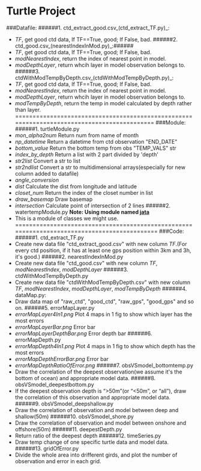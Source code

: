 Turtle Project
==============
###Datafile:
######1. ctd_extract_good.csv_(ctd_extract_TF.py)_:
  - *TF*, get good ctd data, If TF==True, good; If False, bad.
######2. ctd_good.csv_(nearestIndexInMod.py)_:######
  - *TF*, get good ctd data, If TF==True, good; If False, bad.
  - *modNearestIndex*, return the index of nearest point in model.
  - *modDepthLayer*, return whcih layer in model observation belongs to.
######3. ctdWithModTempByDepth.csv_(ctdWithModTempByDepth.py)_:
  - *TF*, get good ctd data, If TF==True, good; If False, bad.
  - *modNearestIndex*, return the index of nearest point in model.
  - *modDepthLayer*, return whcih layer in model observation belongs to.
  - *modTempByDepth*, return the temp in model calculated by depth rather than layer.
===========================================================================================
###Module:
######1. turtleModule.py
  - *mon_alpha2num* Return num from name of month
  - *np_datetime* Return a datetime from ctd observation "END_DATE"
  - *bottom_value* Return the bottom temp from obs "TEMP_VALS" str
  - *index_by_depth* Return a list with 2 part divided by 'depth'
  - *str2list* Convert a str to list
  - *str2ndlist* Convert a str to multidimensional arrays(especially for new column added to datafile)
  - *angle_conversion*
  - *dist* Calculate the dist from longitude and latitude
  - *closet_num* Return the index of the closet number in list
  - *draw_basemap* Draw basemap
  - *intersection* Calculate point of intersection of 2 lines
######2. watertempModule.py
  **Note: Using module named [jata](https://github.com/jian-cui/moj/blob/master/jata.py)**
  - This is a module of classes we might use.
============================================================================================
###Code:
######1. ctd_extract_TF.py
  - Create new data file "ctd_extract_good.csv" with new column *TF*.(For every ctd position, if it has at least one gps position within 3km and 3h, it's good.)
######2. nearestIndexInMod.py
  - Create new data file "ctd_good.csv" with new column *TF*, *modNearestIndex*, *modDepthLayer*
######3. ctdWithModTempByDepth.py
  - Create new data file "ctdWithModTempByDepth.csv" with new column *TF*, *modNearestIndex*, *modDepthLayer*, *modTempByDepth*
######4. dataMap.py:
  - Draw data map of "raw_ctd", "good_ctd", "raw_gps", "good_gps" and so on.
######5. errorMapLayer.py
  - *errorMapLayer4In1.png* Plot 4 maps in 1 fig to show which layer has the most errors
  - *errorMapLayerBar.png* Error bar
  - *errorMapLayerDepthBar.png* Error depth bar
######6. errorMapDepth.py
  - *errorMapDepth4In1.png* Plot 4 maps in 1 fig to show which depth has the most errors
  - *errorMapDepthErrorBar.png* Error bar
  - *errorMapDepthRatioOfError.png*
######7. obsVSmodel_bottomtemp.py
  - Draw the correlation of the deepest observation(we assume it's the bottom of ocean) and appropriate model data.
######8. obsVSmodel_deepestbottom.py
  - If the deepest observation depth is “>50m”(or “<50m”, or “all”), draw the correlation of this observation and appropriate model data.
######9. obsVSmodel_deepshallow.py
  - Draw the correlation of observation and model between deep and shallow(50m)
######10. obsVSmodel_shore.py
  - Draw the correlation of observation and model between onshore and offshore(50m)
######11. deepestDepth.py
  - Return ratio of the deepest depth
######12. timeSeries.py
  - Draw temp change of one specific turtle data and model data.
######13. gridOfError.py
  - Divide the whole area into drifferent girds, and plot the number of observation and error in each grid.